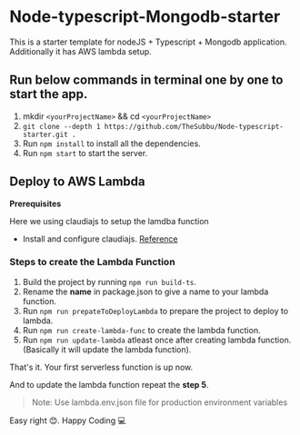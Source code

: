 # Node-typescript-Mongodb-starter

This is a starter template for nodeJS + Typescript + Mongodb application.
Additionally it has AWS lambda setup.

## Run below commands in terminal one by one to start the app.

  1. mkdir `<yourProjectName>` && cd `<yourProjectName>`
  2. ```git clone --depth 1 https://github.com/TheSubbu/Node-typescript-starter.git .```
  3. Run ```npm install``` to install all the dependencies.
  4. Run ```npm start``` to start the server.

## Deploy to AWS Lambda

**Prerequisites**

  Here we using claudiajs to setup the lamdba function
  * Install and configure claudiajs. [Reference](https://claudiajs.com/tutorials/installing.html)

### Steps to create the Lambda Function

  1. Build the project by running `npm run build-ts`.
  2. Rename the **name** in package.json to give a name to your lambda function.
  3. Run `npm run prepateToDeployLambda` to prepare the project to deploy to lambda.
  4. Run `npm run create-lambda-func` to create the lambda function.
  5. Run `npm run update-lambda` atleast once after creating lambda function.(Basically it will update the lambda function).

  That's it. Your first serverless function is up now.

  And to update the lambda function repeat the **step 5**.

> Note: Use lambda.env.json file for production environment variables


Easy right :blush:. Happy Coding :computer:
